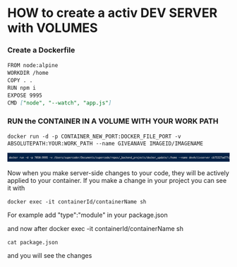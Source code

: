 # HOW to create a activ DEV SERVER with VOLUMES

### Create a Dockerfile

```markdown
FROM node:alpine
WORKDIR /home
COPY . .
RUN npm i
EXPOSE 9995
CMD ["node", "--watch", "app.js"]
```

### RUN the CONTAINER IN A VOLUME WITH YOUR WORK PATH

```
docker run -d -p CONTAINER_NEW_PORT:DOCKER_FILE_PORT -v ABSOLUTEPATH:YOUR:WORK_PATH --name GIVEANAVE IMAGEID/IMAGENAME

```

![](/readme_img/cmd_path.png)

Now when you make server-side changes to your code, they will be actively applied to your container. If you make a change in your project you can see it with

```
docker exec -it containerId/containerName sh

```

For example add "type":"module" in your package.json

and now after docker exec -it containerId/containerName sh

```
cat package.json

```

and you will see the changes
